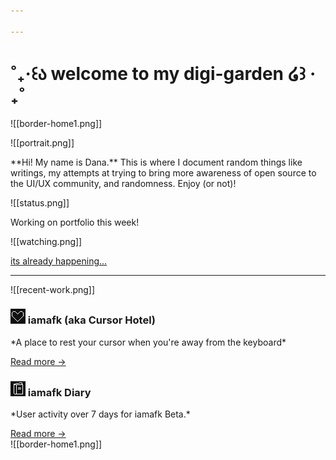 ```yaml
---

---
```

# ˚₊‧꒰ა welcome to my digi-garden ໒꒱ ‧₊˚

![[border-home1.png]]
<div className="grid lg:grid-cols-2 gap-4">
	<div className="not-prose flex cursor-default flex-col space-y-4 rounded-lg border border-white p-4">
	![[portrait.png]]
	<p> 
		**Hi! My name is Dana.**
	 This is where I document random things like writings, my attempts at trying to bring more awareness of open source to the UI/UX community, and randomness. Enjoy (or not)! 
	</p>
	 </div>
	 <div className="grid lg:grid-rows-2 gap-4">
		<div className="not-prose flex cursor-default flex-col space-y-2 rounded-lg border border-white p-4">
			![[status.png]]
			<p>
				Working on portfolio this week!
			</p>
		</div>
		<div className="not-prose flex cursor-default flex-col space-y-2 rounded-lg border border-white p-4">
			![[watching.png]]
			<p class="underline">
				<a href="https://www.youtube.com/watch?v=WOOJXaxOJuk">its already happening... </a>
			</p>
		</div>
	</div>
</div>

---
![[recent-work.png]]
<div className="grid lg:grid-cols-2 gap-4">
	<div className="not-prose flex cursor-default flex-col space-y-4 rounded-lg border border-white p-4 transition-all duration-150 hover:border-pink-300">
	<h3 className="font-semibold flex items-center space-x-2">
	 <img src="/images/contribute.png"/>
		iamafk (aka Cursor Hotel)
	</h3>
	<p>
		*A place to rest your cursor when you're away from the keyboard*
	</p> 
	<a href="https://digi.dana.nyc/blog/cursor-hotel" className="font-semi-bold self-start text-sm text-white underline">
		Read more →
	</a>
	</div>
	<div className="not-prose flex cursor-default flex-col space-y-4 rounded-lg border border-white p-4 transition-all duration-150 hover:border-pink-300">
	<h3 className="font-semibold flex items-center space-x-2">
	<img src="/images/writing.png"/>
	 iamafk Diary
	 </h3>
	<p>
		*User activity over 7 days for iamafk Beta.* 
	</p>
	<a href="https://digi.dana.nyc/blog/cursor-diary" className="font-semi-bold self-start text-sm text-white underline">
		Read more →
	</a>
	</div>
</div>
![[border-home1.png]]
